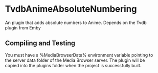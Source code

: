 TvdbAnimeAbsoluteNumbering
==========================

An plugin that adds absolute numbers to Anime. Depends on the Tvdb plugin from Emby

## Compiling and Testing

You must have a %MediaBrowserData% environment variable pointing to the server data folder of the Media Browser server. The plugin will be copied into the plugins folder when the project is successfully built.
